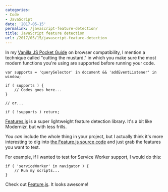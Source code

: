 ```yaml
---
categories:
- Code
- JavaScript
date: '2017-05-15'
permalink: /javascript-feature-detection/
title: JavaScript feature detection
url: /2017/05/15/javascript-feature-detection
---
```


In my [Vanilla JS Pocket Guide](https://gomakethings.com/guides/) on browser compatibility, I mention a technique called "cutting the mustard," in which you make sure the most modern functions you're using are supported before running your code.

```lang-javascript
var supports = 'querySelector' in document && 'addEventListener' in window;

if ( supports ) {
	// Codes goes here...
}

// or...

if ( !supports ) return;
```

[Features.js](http://featurejs.com/) is a super lightweight feature detection library. It's a bit like Modernizr, but with less frills.

You *can* include the whole thing in your project, but I actually think it's more interesting to dig into [the Feature.js source code](https://github.com/viljamis/feature.js/blob/master/feature.js) and just grab the features you want to test.

For example, if I wanted to test for Service Worker support, I would do this:

```lang-javascript
if ( 'serviceWorker' in navigator ) {
    // Run my scripts...
}
```

Check out [Feature.js](http://featurejs.com/). It looks awesome!